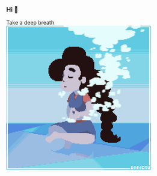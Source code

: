 ### Hi 🦋

Take a deep breath <br>
![](https://github.com/aleks-leesment/aleks-leesment/blob/main/peaceful.gif)
